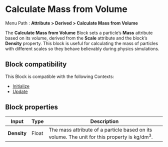 # Calculate Mass from Volume

Menu Path : **Attribute > Derived > Calculate Mass from Volume**

The **Calculate Mass from Volume** Block sets a particle’s **Mass** attribute based on its volume, derived from the **Scale** attribute and the block’s **Density** property. This block is useful for calculating the mass of particles with different scales so they behave believably during physics simulations.

## Block compatibility

This Block is compatible with the following Contexts:

- [Initialize](Context-Initialize.md)
- [Update](Context-Update.md)

##  Block properties

| **Input**   | **Type** | **Description**                                              |
| ----------- | -------- | ------------------------------------------------------------ |
| **Density** | Float    | The mass attribute of a particle based on its volume. The unit for this property is kg/dm<sup>3</sup>. |
